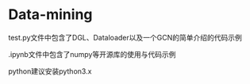 # Data-mining

test.py文件中包含了DGL、Dataloader以及一个GCN的简单介绍的代码示例


.ipynb文件中包含了numpy等开源库的使用与代码示例

python建议安装python3.x
